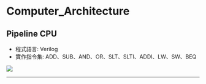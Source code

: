 # Computer_Architecture

## Pipeline CPU

* 程式語言: Verilog
* 實作指令集: ADD、SUB、AND、OR、SLT、SLTI、ADDI、LW、SW、BEQ

![](https://imgur.com/Ub0e5o3.png)

---
